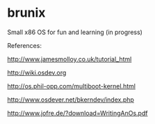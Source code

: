# brunix
Small x86 OS for fun and learning (in progress)

References:

http://www.jamesmolloy.co.uk/tutorial_html

http://wiki.osdev.org

http://os.phil-opp.com/multiboot-kernel.html

http://www.osdever.net/bkerndev/index.php

http://www.jofre.de/?download=WritingAnOs.pdf

